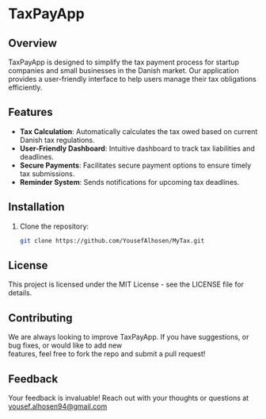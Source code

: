 # TaxPayApp

## Overview
TaxPayApp is designed to simplify the tax payment process for startup companies and small businesses in the Danish market. Our application provides a user-friendly interface to help users manage their tax obligations efficiently.

## Features
- **Tax Calculation**: Automatically calculates the tax owed based on current Danish tax regulations.
- **User-Friendly Dashboard**: Intuitive dashboard to track tax liabilities and deadlines.
- **Secure Payments**: Facilitates secure payment options to ensure timely tax submissions.
- **Reminder System**: Sends notifications for upcoming tax deadlines.

## Installation
1. Clone the repository:
   ```bash
   git clone https://github.com/YousefAlhosen/MyTax.git

## License
   This project is licensed under the MIT License - see the LICENSE file for details.

## Contributing
   We are always looking to improve TaxPayApp. If you have suggestions, or bug fixes, or would like to add new       
   features, feel free to fork the repo and submit a pull request!

## Feedback
   Your feedback is invaluable! Reach out with your thoughts or questions at yousef.alhosen94@gmail.com



